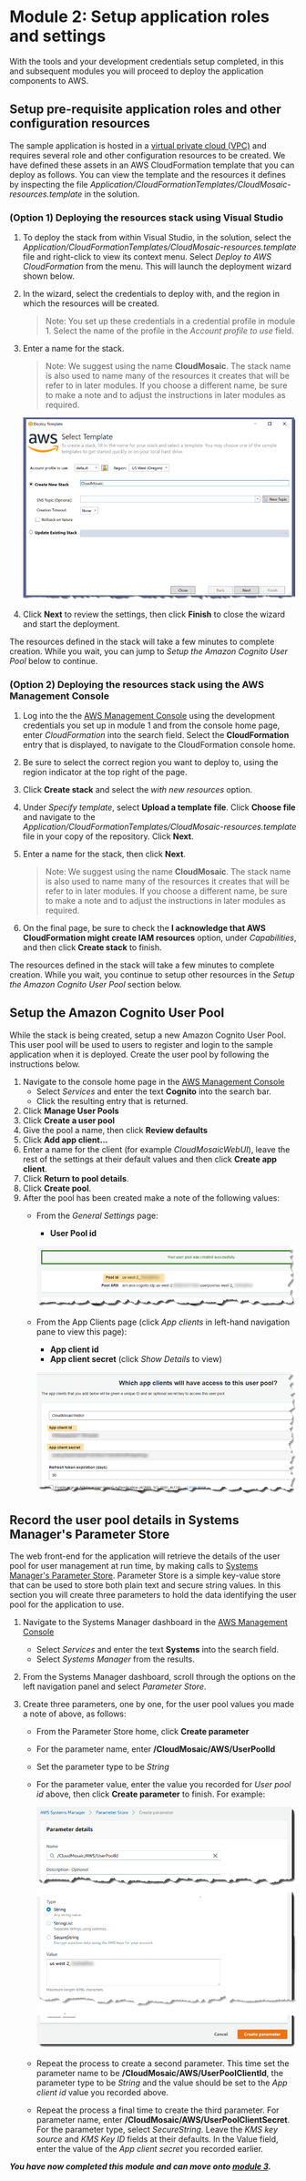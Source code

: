 # Module 2: Setup application roles and settings

With the tools and your development credentials setup completed, in this and subsequent modules you will proceed to deploy the application components to AWS.

## Setup pre-requisite application roles and other configuration resources

The sample application is hosted in a [virtual private cloud (VPC)](https://aws.amazon.com/vpc/) and requires several role and other configuration resources to be created. We have defined these assets in an AWS CloudFormation template that you can deploy as follows. You can view the template and the resources it defines by inspecting the file *Application/CloudFormationTemplates/CloudMosaic-resources.template* in the solution.

### (Option 1) Deploying the resources stack using Visual Studio

1. To deploy the stack from within Visual Studio, in the solution, select the *Application/CloudFormationTemplates/CloudMosaic-resources.template* file and right-click to view its context menu. Select *Deploy to AWS CloudFormation* from the menu. This will launch the deployment wizard shown below.
1. In the wizard, select the credentials to deploy with, and the region in which the resources will be created.

    > Note: You set up these credentials in a credential profile in module 1. Select the name of the profile in the *Account profile to use* field.

1. Enter a name for the stack.

    > Note: We suggest using the name **CloudMosaic**. The stack name is also used to name many of the resources it creates that will be refer to in later modules. If you choose a different name, be sure to make a note and to adjust the instructions in later modules as required.

    ![Deploy to AWS CloudFormation](media/2-DeploymentWizard.png)

1. Click **Next** to review the settings, then click **Finish** to close the wizard and start the deployment.

The resources defined in the stack will take a few minutes to complete creation. While you wait, you can jump to *Setup the Amazon Cognito User Pool* below to continue.

### (Option 2) Deploying the resources stack using the AWS Management Console

1. Log into the the [AWS Management Console](https://console.aws.amazon.com/) using the development credentials you set up in module 1 and from the console home page, enter *CloudFormation* into the search field. Select the **CloudFormation** entry that is displayed, to navigate to the CloudFormation console home.
1. Be sure to select the correct region you want to deploy to, using the region indicator at the top right of the page.
1. Click **Create stack** and select the *with new resources* option.
1. Under *Specify template*, select **Upload a template file**. Click **Choose file** and navigate to the *Application/CloudFormationTemplates/CloudMosaic-resources.template* file in your copy of the repository. Click **Next**.
1. Enter a name for the stack, then click **Next**.

    > Note: We suggest using the name **CloudMosaic**. The stack name is also used to name many of the resources it creates that will be refer to in later modules. If you choose a different name, be sure to make a note and to adjust the instructions in later modules as required.

1. On the final page, be sure to check the **I acknowledge that AWS CloudFormation might create IAM resources** option, under *Capabilities*, and then click **Create stack** to finish.

The resources defined in the stack will take a few minutes to complete creation. While you wait, you continue to setup other resources in the *Setup the Amazon Cognito User Pool* section below.

## Setup the Amazon Cognito User Pool

While the stack is being created, setup a new Amazon Cognito User Pool. This user pool will be used to users to register and login to the sample application when it is deployed. Create the user pool by following the instructions below.

1. Navigate to the console home page in the [AWS Management Console](https://console.aws.amazon.com/)
    * Select *Services* and enter the text **Cognito** into the search bar.
    * Click the resulting entry that is returned.
1. Click **Manage User Pools**
1. Click **Create a user pool**
1. Give the pool a name, then click **Review defaults**
1. Click **Add app client...**
1. Enter a name for the client (for example *CloudMosaicWebUI*), leave the rest of the settings at their default values and then click **Create app client**.
1. Click **Return to pool details**.
1. Click **Create pool**.
1. After the pool has been created make a note of the following values:
    * From the *General Settings* page:
        * **User Pool id**

        ![User pool id](media/2-UserPoolSettings1.png)

    * From the App Clients page (click *App clients* in left-hand navigation pane to view this page):
        * **App client id**
        * **App client secret** (click *Show Details* to view)

        ![User pool id](media/2-UserPoolSettings2.png)

## Record the user pool details in Systems Manager's Parameter Store

The web front-end for the application will retrieve the details of the user pool for user management at run time, by making calls to [Systems Manager's Parameter Store](https://aws.amazon.com/systems-manager/features/#Parameter_Store). Parameter Store is a simple key-value store that can be used to store both plain text and secure string values. In this section you will create three parameters to hold the data identifying the user pool for the application to use.

1. Navigate to the Systems Manager dashboard in the [AWS Management Console](https://console.aws.amazon.com/)
    * Select *Services* and enter the text **Systems** into the search field.
    * Select *Systems Manager* from the results.
1. From the Systems Manager dashboard, scroll through the options on the left navigation panel and select *Parameter Store*.
1. Create three parameters, one by one, for the user pool values you made a note of above, as follows:

    * From the Parameter Store home, click **Create parameter**
    * For the parameter name, enter **/CloudMosaic/AWS/UserPoolId**
    * Set the parameter type to be *String*
    * For the parameter value, enter the value you recorded for *User pool id* above, then click **Create parameter** to finish. For example:

        ![Parameter store](media/2-ParameterStore.png)


    * Repeat the process to create a second parameter. This time set the parameter name to be **/CloudMosaic/AWS/UserPoolClientId**, the parameter type to be *String* and the value should be set to the *App client id* value you recorded above.
    * Repeat the process a final time to create the third parameter. For parameter name, enter **/CloudMosaic/AWS/UserPoolClientSecret**. For the parameter type, select *SecureString*. Leave the *KMS key source* and *KMS Key ID* fields at their defaults. In the Value field, enter the value of the *App client secret* you recorded earlier.

***You have now completed this module and can move onto [module 3](./Module3.md).***
